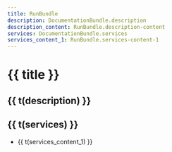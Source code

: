```yaml
---
title: RunBundle
description: DocumentationBundle.description
description_content: RunBundle.description-content
services: DocumentationBundle.services
services_content_1: RunBundle.services-content-1
---
```


# {{ title }}

## {{ t(description) }}

<p v-html="t(description_content)" />

## {{ t(services) }}

- {{ t(services_content_1) }}

<script setup lang="ts">
import { useI18n } from 'vue-i18n'

const { t } = useI18n()
</script>
